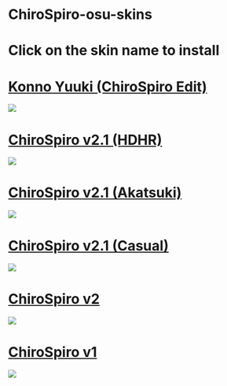 # ChiroSpiro-osu-skins
# Click on the skin name to install
# [Konno Yuuki (ChiroSpiro Edit)](https://drive.google.com/open?id=1TglfuURS4VvbvS9C_Y6gz2bhhUq-K8WE)
![](https://i.imgur.com/6ZQJkUT.jpg)

# [ChiroSpiro v2.1 (HDHR)](https://yurikiosu.s-ul.eu/0qQ18Kv0)
![](https://i.imgur.com/4VYUyBb.jpg)
 
# [ChiroSpiro v2.1 (Akatsuki)](https://yurikiosu.s-ul.eu/AKzMsrz7)
![](https://i.imgur.com/ui7gSr6.jpg)

# [ChiroSpiro v2.1 (Casual)](https://yurikiosu.s-ul.eu/N4o8tini)
![](https://i.imgur.com/3F70Udm.jpg)

# [ChiroSpiro v2](https://yurikiosu.s-ul.eu/GSF0qZrf)
![](https://i.imgur.com/1Tqjc2O.jpg)

# [ChiroSpiro v1](https://yurikiosu.s-ul.eu/HCLCFmLv)
![](https://i.imgur.com/y80rp6u.jpg)
